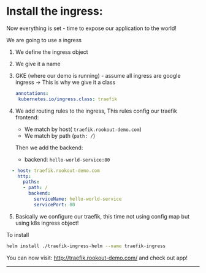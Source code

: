# Install the ingress:

Now everything is set - time to expose our application to the world!

We are going to use a ingress 


1. We define the ingress object
2. We give it a name
3. GKE (where our demo is running) - assume all ingress are google ingress ->
	This is why we give it a class
	```yaml
	annotations:
	 kubernetes.io/ingress.class: traefik
	```
4. We add routing rules to the ingress, This rules config our traefik frontend:
	* We match by host( `traefik.rookout-demo.com`)
	* We match by path (`path: /`)
	
	Then we add the backend:
	* backend: `hello-world-service:80`
```yaml
  - host: traefik.rookout-demo.com
    http:
      paths:
      - path: /
        backend:
          serviceName: hello-world-service
          servicePort: 80
```          
5. Basically we configure our traefik, this time not using config map but using k8s ingress object! 


To install
```bash
helm install ./traefik-ingress-helm --name traefik-ingress
```

You can now visit: http://traefik.rookout-demo.com/ and check out app!

---
[//]: #URLs

   [helm]: <https://helm.sh/>
